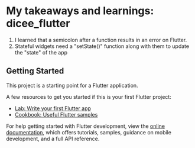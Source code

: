 # My takeaways and learnings: dicee_flutter

1. I learned that a semicolon after a function results in an error on Flutter.
2. Stateful widgets need a "setState()" function along with them to update the "state" of the app 

## Getting Started

This project is a starting point for a Flutter application.

A few resources to get you started if this is your first Flutter project:

- [Lab: Write your first Flutter app](https://docs.flutter.dev/get-started/codelab)
- [Cookbook: Useful Flutter samples](https://docs.flutter.dev/cookbook)

For help getting started with Flutter development, view the
[online documentation](https://docs.flutter.dev/), which offers tutorials,
samples, guidance on mobile development, and a full API reference.

